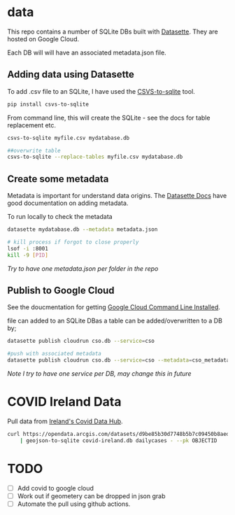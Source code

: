 # data

This repo contains a number of SQLite DBs built with [Datasette](https://github.com/simonw/datasette). They are hosted on
Google Cloud. 

Each DB will will have an associated metadata.json file. 


## Adding data using Datasette

To add .csv file to an SQLite, I have used the [CSVS-to-sqlite](https://github.com/simonw/csvs-to-sqlite) tool. 

```bash
pip install csvs-to-sqlite
```
From command line, this will create the SQLite - see the docs for table replacement etc. 
```bash
csvs-to-sqlite myfile.csv mydatabase.db

##overwrite table
csvs-to-sqlite --replace-tables myfile.csv mydatabase.db
```
## Create some metadata
 
Metadata is important for understand data origins. The [Datasette Docs](https://docs.datasette.io/en/stable/metadata.html) have good documentation on adding metadata. 

To run locally to check the metadata

```bash
datasette mydatabase.db --metadata metadata.json

# kill process if forgot to close properly 
lsof -i :8001
kill -9 [PID]
```

*Try to have one metadata.json per folder in the repo*

## Publish to Google Cloud

See the doucmentation for getting [Google Cloud Command Line Installed](https://cloud.google.com/sdk/
).

file can added to an SQLite DBas a table can be added/overwritten to a DB by; 

```bash
datasette publish cloudrun cso.db --service=cso

#push with associated metadata
datasette publish cloudrun cso.db --service=cso --metadata=cso_metadata.json
```

*Note I try to have one service per DB, may change this in future*


# COVID Ireland Data

Pull data from [Ireland's Covid Data Hub](https://covid19ireland-geohive.hub.arcgis.com/). 

```bash
curl https://opendata.arcgis.com/datasets/d9be85b30d7748b5b7c09450b8aede63_0.geojson \
    | geojson-to-sqlite covid-ireland.db dailycases - --pk OBJECTID
```

# TODO

- [ ] Add covid to google cloud
- [ ] Work out if geometery can be dropped in json grab
- [ ] Automate the pull using github actions. 